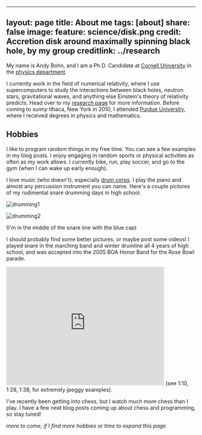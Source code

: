 <!-- ---
layout: single
title: About
permalink: /about/
author: vaidabhishek
---

A former entrepreneur who is extremely passionate about Technology, Software and Business. I'm
currently working as a Technical Architect / Engineering Manager at Urban Company, Gurgram, India,
where I contribute to consumer growth vertical by designing, architecting, optimizing and maintaining
software frameworks and allied implementations. I also manage a very high output team of Senior and
Junior Developers in Growth Engineering vertical. Before this, I was a Co-Founder and CTO at Frrole
AI | A Bangalore based startup and an AI platform that analyzes large scale social data streams
to power interesting consumer intelligence use-cases. I have adequate hands-on experience and
deep interest in disciplines like Large scale Software Implementations, Machine Learning, Data
Science and design/implementation of Data driven Platforms. Before Frrole, I was engaged in
various teaching positions, contributed to multiple academic projects and have published few research papers. I am a strong advocate of continuous self-driven growth and therefore an active participant on leading self- learning platforms like edX, Coursera, Udacity, Udemy, DataCamp and rest. On average, I spend anywhere between 10 to 15 hours per week on these platforms to learn new technologies. -->

---
layout: page
title: About me
tags: [about]
share: false
image:
  feature: science/disk.png
  credit: Accretion disk around maximally spinning black hole, by my group
  creditlink: ../research
---

My name is Andy Bohn, and I am a Ph.D. Candidate at
[Cornell University](http://www.cornell.edu) in the
[physics department](http://www.physics.cornell.edu).

I currently work in the field of numerical relativity, where I use
supercomputers to study the interactions between black holes, neutron stars,
gravitational waves, and anything else Einstein's theory of relativity
predicts.
Head over to my [research page](/research) for more information.
Before coming to *sunny* Ithaca, New York in 2010, I attended
[Purdue University](http://www.purdue.edu), where I received
degrees in physics and mathematics.

## Hobbies

I like to program random things in my free time.
You can see a few examples in my blog posts.
I enjoy engaging in random sports or physical activities as often as my work
allows.
I currently bike, run, play soccer, and go to the gym (when I can wake up
early enough).

I love music (who doesn't), especially
[drum corps](http://www.dci.org).
I play the piano and almost any percussion
instrument you can name.
Here's a couple pictures of my rudimental snare
drumming days in high school:

![drumming1]({{site.url}}/images/other/drumming1.jpg)

![drumming2]({{site.url}}/images/other/drumming2.jpg)

(I'm in the middle of the snare line with the blue cap)

I should probably find some better pictures, or maybe
post some videos!
I played snare in the marching band and winter drumline
all 4 years of high school,
and was accepted into the
2005 BOA Honor Band for the Rose Bowl parade.

<iframe width="420" height="315" src="https://www.youtube.com/embed/yxP0XTgSFdE" frameborder="0" allowfullscreen></iframe>
(see 1:10, 1:28, 1:38, for extremely jpeggy examples).

I've recently been getting into chess, but I watch
much more chess than I play.
I have a few neat blog posts coming up about
chess and programming, so stay tuned!

*more to come, if I find more hobbies or time to expand this page*